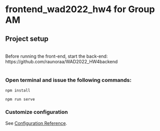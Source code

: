 # frontend_wad2022_hw4 for Group AM

## Project setup

<br>
Before running the front-end, start the back-end: https://github.com/raunoraa/WAD2022_HW4backend
<br>
<br>

### Open terminal and issue the following commands:

```
npm install
```

```
npm run serve
```

### Customize configuration
See [Configuration Reference](https://cli.vuejs.org/config/).
